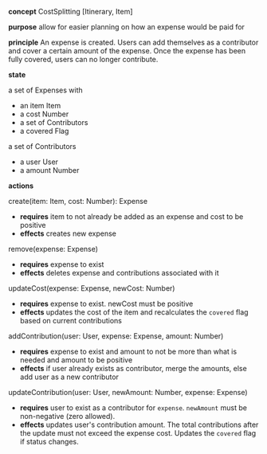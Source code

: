 **concept** CostSplitting [Itinerary, Item]

**purpose** allow for easier planning on how an expense would be paid for

**principle** An expense is created. Users can add themselves as
a contributor and cover a certain amount of the expense. Once the expense
has been fully covered, users can no longer contribute.

**state**

a set of Expenses with

-   an item Item
-   a cost Number
-   a set of Contributors
-   a covered Flag

a set of Contributors

-   a user User
-   a amount Number

**actions**

create(item: Item, cost: Number): Expense

-   **requires** item to not already be added as an expense and cost to be positive
-   **effects** creates new expense

remove(expense: Expense)

-   **requires** expense to exist
-   **effects** deletes expense and contributions associated with it

updateCost(expense: Expense, newCost: Number)

-   **requires** expense to exist. newCost must be positive
-   **effects** updates the cost of the item and recalculates the `covered` flag based on current contributions

addContribution(user: User, expense: Expense, amount: Number)

-   **requires** expense to exist and amount to not be more than what is needed and amount to be positive
-   **effects** if user already exists as contributor, merge the amounts, else add user as a new contributor

updateContribution(user: User, newAmount: Number, expense: Expense)

-   **requires** user to exist as a contributor for `expense`. `newAmount` must be non-negative (zero allowed).
-   **effects** updates user's contribution amount. The total contributions after the update must not exceed the expense cost. Updates the `covered` flag if status changes.
